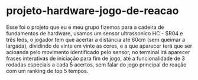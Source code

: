 # projeto-hardware-jogo-de-reacao
Esse foi o projeto que eu e meu grupo fizemos para a cadeira de fundamentos de hardware, usamos um sensor ultrassonico HC - SR04 e três leds, o jogador tem que acertar a distância até 60cm (sem queimar a largada), dividindo de vinte em vinte as cores, e a que aparecer terá que ser acioanda pelo movimento identificado pelo sensor, no terminal irá aparecer frases interativas de iniciação para fim de jogo, até a funcionalidade de 3 rodadas especiais a cada 5 acertos, sem falar do jogo principal de reação com um ranking de top 5 tempos.
